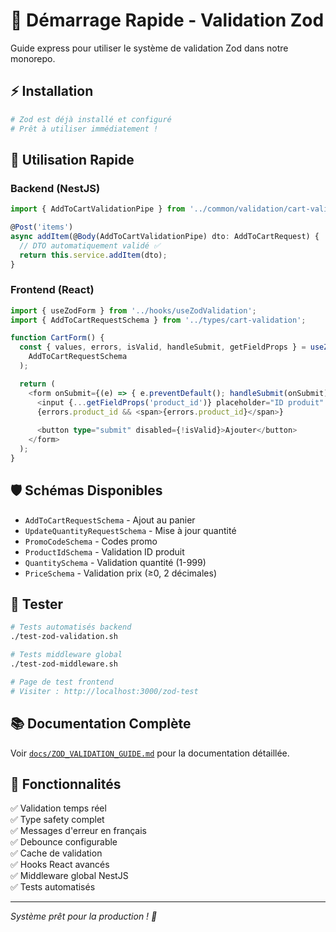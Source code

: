 # 🚀 Démarrage Rapide - Validation Zod

Guide express pour utiliser le système de validation Zod dans notre monorepo.

## ⚡ Installation

```bash
# Zod est déjà installé et configuré
# Prêt à utiliser immédiatement !
```

## 🎯 Utilisation Rapide

### Backend (NestJS)

```typescript
import { AddToCartValidationPipe } from '../common/validation/cart-validation-fixed';

@Post('items')
async addItem(@Body(AddToCartValidationPipe) dto: AddToCartRequest) {
  // DTO automatiquement validé ✅
  return this.service.addItem(dto);
}
```

### Frontend (React)

```typescript
import { useZodForm } from '../hooks/useZodValidation';
import { AddToCartRequestSchema } from '../types/cart-validation';

function CartForm() {
  const { values, errors, isValid, handleSubmit, getFieldProps } = useZodForm(
    AddToCartRequestSchema
  );

  return (
    <form onSubmit={(e) => { e.preventDefault(); handleSubmit(onSubmit); }}>
      <input {...getFieldProps('product_id')} placeholder="ID produit" />
      {errors.product_id && <span>{errors.product_id}</span>}
      
      <button type="submit" disabled={!isValid}>Ajouter</button>
    </form>
  );
}
```

## 🛡️ Schémas Disponibles

- `AddToCartRequestSchema` - Ajout au panier
- `UpdateQuantityRequestSchema` - Mise à jour quantité  
- `PromoCodeSchema` - Codes promo
- `ProductIdSchema` - Validation ID produit
- `QuantitySchema` - Validation quantité (1-999)
- `PriceSchema` - Validation prix (≥0, 2 décimales)

## 🧪 Tester

```bash
# Tests automatisés backend
./test-zod-validation.sh

# Tests middleware global
./test-zod-middleware.sh

# Page de test frontend
# Visiter : http://localhost:3000/zod-test
```

## 📚 Documentation Complète

Voir [`docs/ZOD_VALIDATION_GUIDE.md`](./docs/ZOD_VALIDATION_GUIDE.md) pour la documentation détaillée.

## 🎉 Fonctionnalités

✅ Validation temps réel  
✅ Type safety complet  
✅ Messages d'erreur en français  
✅ Debounce configurable  
✅ Cache de validation  
✅ Hooks React avancés  
✅ Middleware global NestJS  
✅ Tests automatisés  

---

*Système prêt pour la production ! 🚀*
